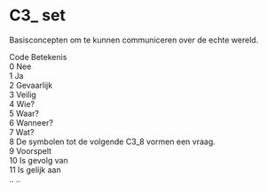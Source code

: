 # C3\_ set

Basisconcepten om te kunnen communiceren over de echte wereld.

Code  Betekenis  
0  Nee  
1  Ja  
2  Gevaarlijk  
3  Veilig    
4  Wie?  
5  Waar?  
6  Wanneer?  
7  Wat?  
8  De symbolen tot de volgende C3\_8 vormen een vraag.  
9  Voorspelt    
10  Is gevolg van  
11  Is gelijk aan  
..  ..  
